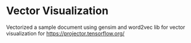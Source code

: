 # Vector Visualization
Vectorized a sample document using gensim and word2vec lib for vector visualization for https://projector.tensorflow.org/
